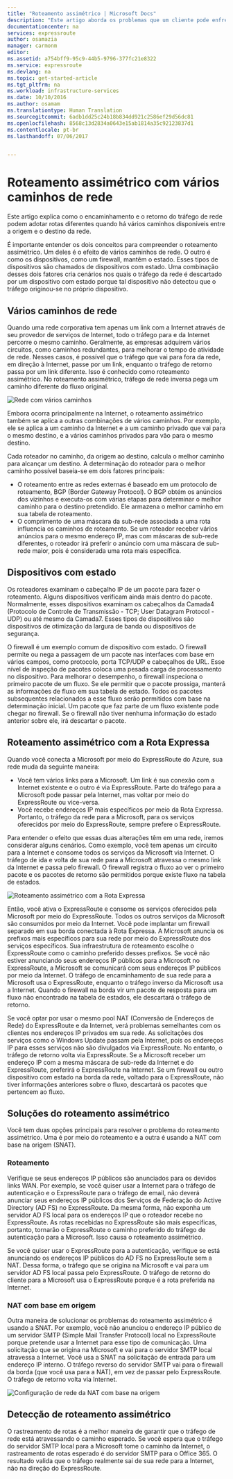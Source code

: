 ```yaml
---
title: "Roteamento assimétrico | Microsoft Docs"
description: "Este artigo aborda os problemas que um cliente pode enfrentar no roteamento assimétrico em uma rede que tem vários links para um destino."
documentationcenter: na
services: expressroute
author: osamazia
manager: carmonm
editor: 
ms.assetid: a754bff9-95c9-44b5-9796-377fc21e8322
ms.service: expressroute
ms.devlang: na
ms.topic: get-started-article
ms.tgt_pltfrm: na
ms.workload: infrastructure-services
ms.date: 10/10/2016
ms.author: osamam
ms.translationtype: Human Translation
ms.sourcegitcommit: 6adb1dd25c24b18b834dd921c2586ef29d56dc81
ms.openlocfilehash: 8568c13d2834a0643e15ab1814a35c92123837d1
ms.contentlocale: pt-br
ms.lasthandoff: 07/06/2017


---
```

# <a name="asymmetric-routing-with-multiple-network-paths"></a>Roteamento assimétrico com vários caminhos de rede
Este artigo explica como o encaminhamento e o retorno do tráfego de rede podem adotar rotas diferentes quando há vários caminhos disponíveis entre a origem e o destino da rede.

É importante entender os dois conceitos para compreender o roteamento assimétrico. Um deles é o efeito de vários caminhos de rede. O outro é como os dispositivos, como um firewall, mantêm o estado. Esses tipos de dispositivos são chamados de dispositivos com estado. Uma combinação desses dois fatores cria cenários nos quais o tráfego da rede é descartado por um dispositivo com estado porque tal dispositivo não detectou que o tráfego originou-se no próprio dispositivo.

## <a name="multiple-network-paths"></a>Vários caminhos de rede
Quando uma rede corporativa tem apenas um link com a Internet através de seu provedor de serviços de Internet, todo o tráfego para e da Internet percorre o mesmo caminho. Geralmente, as empresas adquirem vários circuitos, como caminhos redundantes, para melhorar o tempo de atividade de rede. Nesses casos, é possível que o tráfego que vai para fora da rede, em direção à Internet, passe por um link, enquanto o tráfego de retorno passa por um link diferente. Isso é conhecido como roteamento assimétrico. No roteamento assimétrico, tráfego de rede inversa pega um caminho diferente do fluxo original.

![Rede com vários caminhos](./media/expressroute-asymmetric-routing/AsymmetricRouting3.png)

Embora ocorra principalmente na Internet, o roteamento assimétrico também se aplica a outras combinações de vários caminhos. Por exemplo, ele se aplica a um caminho da Internet e a um caminho privado que vai para o mesmo destino, e a vários caminhos privados para vão para o mesmo destino.

Cada roteador no caminho, da origem ao destino, calcula o melhor caminho para alcançar um destino. A determinação do roteador para o melhor caminho possível baseia-se em dois fatores principais:

* O roteamento entre as redes externas é baseado em um protocolo de roteamento, BGP (Border Gateway Protocol). O BGP obtém os anúncios dos vizinhos e executa-os com várias etapas para determinar o melhor caminho para o destino pretendido. Ele armazena o melhor caminho em sua tabela de roteamento.
* O comprimento de uma máscara da sub-rede associada a uma rota influencia os caminhos de roteamento. Se um roteador receber vários anúncios para o mesmo endereço IP, mas com máscaras de sub-rede diferentes, o roteador irá preferir o anúncio com uma máscara de sub-rede maior, pois é considerada uma rota mais específica.

## <a name="stateful-devices"></a>Dispositivos com estado
Os roteadores examinam o cabeçalho IP de um pacote para fazer o roteamento. Alguns dispositivos verificam ainda mais dentro do pacote. Normalmente, esses dispositivos examinam os cabeçalhos da Camada4 (Protocolo de Controle de Transmissão - TCP; User Datagram Protocol - UDP) ou até mesmo da Camada7. Esses tipos de dispositivos são dispositivos de otimização da largura de banda ou dispositivos de segurança. 

O firewall é um exemplo comum de dispositivo com estado. O firewall permite ou nega a passagem de um pacote nas interfaces com base em vários campos, como protocolo, porta TCP/UDP e cabeçalhos de URL. Esse nível de inspeção de pacotes coloca uma pesada carga de processamento no dispositivo. Para melhorar o desempenho, o firewall inspeciona o primeiro pacote de um fluxo. Se ele permitir que o pacote prossiga, manterá as informações de fluxo em sua tabela de estado. Todos os pacotes subsequentes relacionados a esse fluxo serão permitidos com base na determinação inicial. Um pacote que faz parte de um fluxo existente pode chegar no firewall. Se o firewall não tiver nenhuma informação do estado anterior sobre ele, irá descartar o pacote.

## <a name="asymmetric-routing-with-expressroute"></a>Roteamento assimétrico com a Rota Expressa
Quando você conecta a Microsoft por meio do ExpressRoute do Azure, sua rede muda da seguinte maneira:

* Você tem vários links para a Microsoft. Um link é sua conexão com a Internet existente e o outro é via ExpressRoute. Parte do tráfego para a Microsoft pode passar pela Internet, mas voltar por meio do ExpressRoute ou vice-versa.
* Você recebe endereços IP mais específicos por meio da Rota Expressa. Portanto, o tráfego da rede para a Microsoft, para os serviços oferecidos por meio do ExpressRoute, sempre prefere o ExpressRoute.

Para entender o efeito que essas duas alterações têm em uma rede, iremos considerar alguns cenários. Como exemplo, você tem apenas um circuito para a Internet e consome todos os serviços da Microsoft via Internet. O tráfego de ida e volta de sua rede para a Microsoft atravessa o mesmo link da Internet e passa pelo firewall. O firewall registra o fluxo ao ver o primeiro pacote e os pacotes de retorno são permitidos porque existe fluxo na tabela de estados.

![Roteamento assimétrico com a Rota Expressa](./media/expressroute-asymmetric-routing/AsymmetricRouting1.png)

Então, você ativa o ExpressRoute e consome os serviços oferecidos pela Microsoft por meio do ExpressRoute. Todos os outros serviços da Microsoft são consumidos por meio da Internet. Você pode implantar um firewall separado em sua borda conectada à Rota Expressa. A Microsoft anuncia os prefixos mais específicos para sua rede por meio do ExpressRoute dos serviços específicos. Sua infraestrutura de roteamento escolhe o ExpressRoute como o caminho preferido desses prefixos. Se você não estiver anunciando seus endereços IP públicos para a Microsoft no ExpressRoute, a Microsoft se comunicará com seus endereços IP públicos por meio da Internet. O tráfego de encaminhamento de sua rede para a Microsoft usa o ExpressRoute, enquanto o tráfego inverso da Microsoft usa a Internet. Quando o firewall na borda vir um pacote de resposta para um fluxo não encontrado na tabela de estados, ele descartará o tráfego de retorno.

Se você optar por usar o mesmo pool NAT (Conversão de Endereços de Rede) do ExpressRoute e da Internet, verá problemas semelhantes com os clientes nos endereços IP privados em sua rede. As solicitações dos serviços como o Windows Update passam pela Internet, pois os endereços IP para esses serviços não são divulgados via ExpressRoute. No entanto, o tráfego de retorno volta via ExpressRoute. Se a Microsoft receber um endereço IP com a mesma máscara de sub-rede da Internet e do ExpressRoute, preferirá o ExpressRoute na Internet. Se um firewall ou outro dispositivo com estado na borda da rede, voltado para o ExpressRoute, não tiver informações anteriores sobre o fluxo, descartará os pacotes que pertencem ao fluxo.

## <a name="asymmetric-routing-solutions"></a>Soluções do roteamento assimétrico
Você tem duas opções principais para resolver o problema do roteamento assimétrico. Uma é por meio do roteamento e a outra é usando a NAT com base na origem (SNAT).

### <a name="routing"></a>Roteamento
Verifique se seus endereços IP públicos são anunciados para os devidos links WAN. Por exemplo, se você quiser usar a Internet para o tráfego de autenticação e o ExpressRoute para o tráfego de email, não deverá anunciar seus endereços IP públicos dos Serviços de Federação do Active Directory (AD FS) no ExpressRoute. Da mesma forma, não exponha um servidor AD FS local para os endereços IP que o roteador recebe no ExpressRoute. As rotas recebidas no ExpressRoute são mais específicas, portanto, tornarão o ExpressRoute o caminho preferido do tráfego de autenticação para a Microsoft. Isso causa o roteamento assimétrico.

Se você quiser usar o ExpressRoute para a autenticação, verifique se está anunciando os endereços IP públicos do AD FS no ExpressRoute sem a NAT. Dessa forma, o tráfego que se origina na Microsoft e vai para um servidor AD FS local passa pelo ExpressRoute. O tráfego de retorno do cliente para a Microsoft usa o ExpressRoute porque é a rota preferida na Internet.

### <a name="source-based-nat"></a>NAT com base em origem
Outra maneira de solucionar os problemas do roteamento assimétrico é usando a SNAT. Por exemplo, você não anunciou o endereço IP público de um servidor SMTP (Simple Mail Transfer Protocol) local no ExpressRoute porque pretende usar a Internet para esse tipo de comunicação. Uma solicitação que se origina na Microsoft e vai para o servidor SMTP local atravessa a Internet. Você usa a SNAT na solicitação de entrada para um endereço IP interno. O tráfego reverso do servidor SMTP vai para o firewall da borda (que você usa para a NAT), em vez de passar pelo ExpressRoute. O tráfego de retorno volta via Internet.

![Configuração de rede da NAT com base na origem](./media/expressroute-asymmetric-routing/AsymmetricRouting2.png)

## <a name="asymmetric-routing-detection"></a>Detecção de roteamento assimétrico
O rastreamento de rotas é a melhor maneira de garantir que o tráfego de rede está atravessando o caminho esperado. Se você espera que o tráfego do servidor SMTP local para a Microsoft tome o caminho da Internet, o rastreamento de rotas esperado é do servidor SMTP para o Office 365. O resultado valida que o tráfego realmente sai de sua rede para a Internet, não na direção do ExpressRoute.


